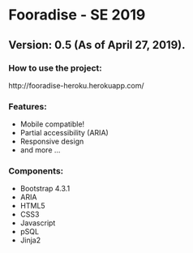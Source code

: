 # Fooradise - SE 2019
<h2> Version: 0.5 (As of April 27, 2019).</h2>

<h3> How to use the project: </h3>
http://fooradise-heroku.herokuapp.com/
<h3> Features: </h3>
<ul>
  <li> Mobile compatible! </li>
  <li> Partial accessibility (ARIA) </li>
  <li> Responsive design </li>
  <li> and more ... </li>
</ul>
<h3> Components: </h3>
<ul>
  <li> Bootstrap 4.3.1 </li>
  <li> ARIA </li>
  <li> HTML5 </li>
  <li> CSS3 </li>
  <li> Javascript </li>
  <li> pSQL </li>
  <li> Jinja2 </li>
</ul>

